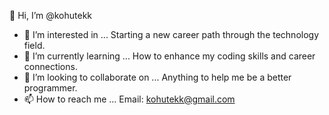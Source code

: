  👋 Hi, I’m @kohutekk
- 👀 I’m interested in ...
       Starting a new  career path through the technology field.
- 🌱 I’m currently learning ...
       How to enhance my coding skills and career connections.
- 💞️ I’m looking to collaborate on ...
       Anything to help me be a better programmer.
- 📫 How to reach me ...
       Email: kohutekk@gmail.com

